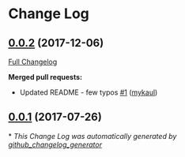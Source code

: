 # Change Log

## [0.0.2](https://github.com/EMSL-MSC/knife-ovirt/tree/0.0.2) (2017-12-06)
[Full Changelog](https://github.com/EMSL-MSC/knife-ovirt/compare/0.0.1...0.0.2)

**Merged pull requests:**

- Updated README - few typos [\#1](https://github.com/EMSL-MSC/knife-ovirt/pull/1) ([mykaul](https://github.com/mykaul))

## [0.0.1](https://github.com/EMSL-MSC/knife-ovirt/tree/0.0.1) (2017-07-26)


\* *This Change Log was automatically generated by [github_changelog_generator](https://github.com/skywinder/Github-Changelog-Generator)*